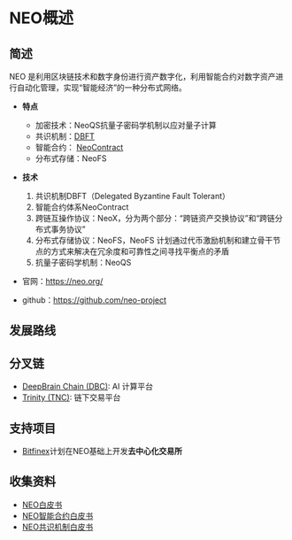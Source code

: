 # NEO概述

## 简述

NEO 是利用区块链技术和数字身份进行资产数字化，利用智能合约对数字资产进行自动化管理，实现“智能经济”的一种分布式网络。

- **特点**
  - 加密技术：NeoQS抗量子密码学机制以应对量子计算
  - 共识机制：[DBFT](NEO共识机制白皮书.md)
  - 智能合约： [NeoContract](NeoContract白皮书.md)
  - 分布式存储：NeoFS

- **技术**
  1. 共识机制DBFT（Delegated Byzantine Fault Tolerant）
  2. 智能合约体系NeoContract
  3. 跨链互操作协议：NeoX，分为两个部分：“跨链资产交换协议”和“跨链分布式事务协议”
  4. 分布式存储协议：NeoFS，NeoFS 计划通过代币激励机制和建立骨干节点的方式来解决在冗余度和可靠性之间寻找平衡点的矛盾
  5. 抗量子密码学机制：NeoQS

- 官网：<https://neo.org/>

- github：<https://github.com/neo-project>

## 发展路线

## 分叉链

- [DeepBrain Chain (DBC)](../DeepBrain/DeepBrain概要.md): AI 计算平台
- [Trinity (TNC)](../Trinity/Trinity概要.md): 链下交易平台

## 支持项目

<!-- TODO: 收集NEO上的DApps -->

- [Bitfinex](../../应用场景/交易所/Bitfinex.md)计划在NEO基础上开发**去中心化交易所**

## 收集资料

- [NEO白皮书](NEO白皮书.md)
- [NEO智能合约白皮书](NeoContract白皮书.md)
- [NEO共识机制白皮书](NEO共识机制白皮书.md)
